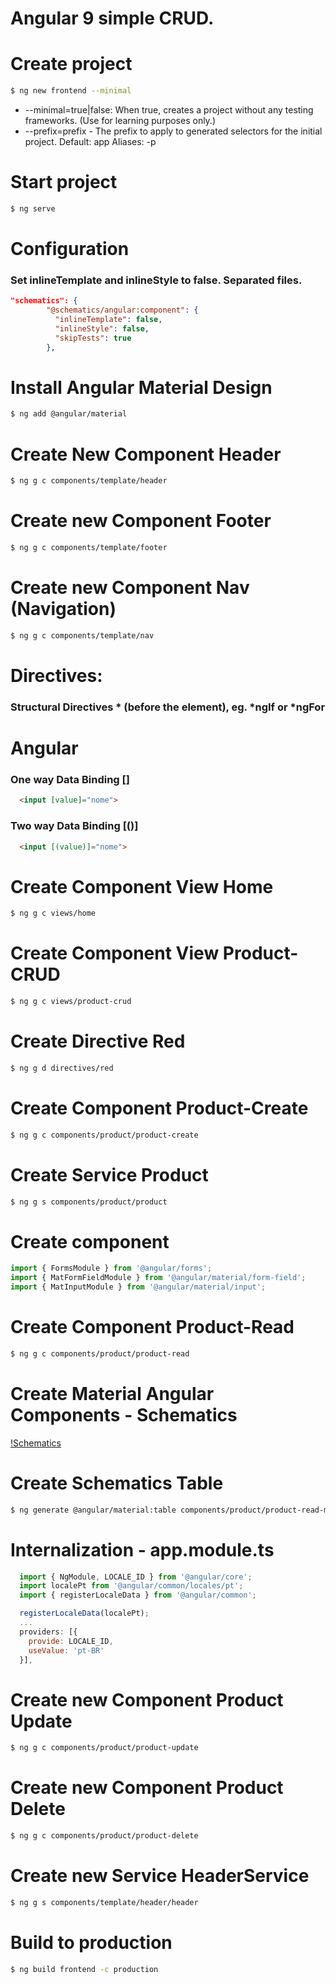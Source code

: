 # Angular 9 simple CRUD.

# Create project
```sh
$ ng new frontend --minimal
```
- --minimal=true|false: When true, creates a project without any testing frameworks. (Use for learning purposes only.)
- --prefix=prefix	- The prefix to apply to generated selectors for the initial project. Default: app Aliases: -p

# Start project 
```sh
$ ng serve
```
# Configuration 

### Set inlineTemplate and inlineStyle to false. Separated files.
```json
"schematics": {
        "@schematics/angular:component": {
          "inlineTemplate": false,
          "inlineStyle": false,
          "skipTests": true
        },
```
# Install Angular Material Design
```sh
$ ng add @angular/material
```
# Create New Component Header
```sh
$ ng g c components/template/header
```

# Create new Component Footer
```sh
$ ng g c components/template/footer
```

# Create new Component Nav (Navigation)
```sh
$ ng g c components/template/nav
```

# Directives:
### Structural Directives * (before the element), eg. *ngIf or *ngFor

# Angular
### One way Data Binding []
```html
  <input [value]="nome">
```

### Two way Data Binding [()]
```html
  <input [(value)]="nome">
```

# Create Component View Home
```sh
$ ng g c views/home
```

# Create Component View Product-CRUD
```sh
$ ng g c views/product-crud
```
# Create Directive Red
```sh
$ ng g d directives/red
```

# Create Component Product-Create
```sh
$ ng g c components/product/product-create
```

# Create Service Product
```sh
$ ng g s components/product/product
```
# Create component
```app.module.ts
import { FormsModule } from '@angular/forms';
import { MatFormFieldModule } from '@angular/material/form-field';
import { MatInputModule } from '@angular/material/input';
```

# Create Component  Product-Read
```sh
$ ng g c components/product/product-read
``` 

# Create Material Angular Components - Schematics
[!Schematics](https://material.angular.io/guide/schematics)

# Create Schematics Table 
```sh
$ ng generate @angular/material:table components/product/product-read-material
```

# Internalization - app.module.ts
```js
  import { NgModule, LOCALE_ID } from '@angular/core';
  import localePt from '@angular/common/locales/pt';
  import { registerLocaleData } from '@angular/common';

  registerLocaleData(localePt);
  ...
  providers: [{
    provide: LOCALE_ID,
    useValue: 'pt-BR'
  }],
```

# Create new Component Product Update
```sh
$ ng g c components/product/product-update
```

# Create new Component Product Delete
```sh
$ ng g c components/product/product-delete
```

# Create new Service HeaderService
```sh
$ ng g s components/template/header/header
```

# Build to production
```sh
$ ng build frontend -c production
```